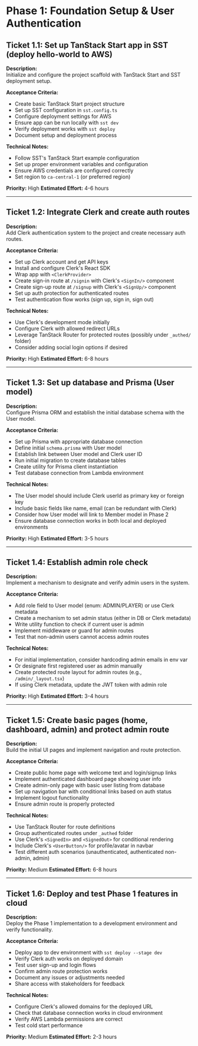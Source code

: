 # Phase 1: Foundation Setup & User Authentication

## Ticket 1.1: Set up TanStack Start app in SST (deploy hello-world to AWS)

**Description:**  
Initialize and configure the project scaffold with TanStack Start and SST deployment setup.

**Acceptance Criteria:**
- Create basic TanStack Start project structure
- Set up SST configuration in `sst.config.ts`
- Configure deployment settings for AWS
- Ensure app can be run locally with `sst dev`
- Verify deployment works with `sst deploy`
- Document setup and deployment process

**Technical Notes:**
- Follow SST's TanStack Start example configuration
- Set up proper environment variables and configuration
- Ensure AWS credentials are configured correctly
- Set region to `ca-central-1` (or preferred region)

**Priority:** High
**Estimated Effort:** 4-6 hours

---

## Ticket 1.2: Integrate Clerk and create auth routes

**Description:**  
Add Clerk authentication system to the project and create necessary auth routes.

**Acceptance Criteria:**
- Set up Clerk account and get API keys
- Install and configure Clerk's React SDK
- Wrap app with `<ClerkProvider>`
- Create sign-in route at `/signin` with Clerk's `<SignIn/>` component
- Create sign-up route at `/signup` with Clerk's `<SignUp/>` component
- Set up auth protection for authenticated routes
- Test authentication flow works (sign up, sign in, sign out)

**Technical Notes:**
- Use Clerk's development mode initially
- Configure Clerk with allowed redirect URLs
- Leverage TanStack Router for protected routes (possibly under `_authed/` folder)
- Consider adding social login options if desired

**Priority:** High
**Estimated Effort:** 6-8 hours

---

## Ticket 1.3: Set up database and Prisma (User model)

**Description:**  
Configure Prisma ORM and establish the initial database schema with the User model.

**Acceptance Criteria:**
- Set up Prisma with appropriate database connection
- Define initial `schema.prisma` with User model
- Establish link between User model and Clerk user ID
- Run initial migration to create database tables
- Create utility for Prisma client instantiation
- Test database connection from Lambda environment

**Technical Notes:**
- The User model should include Clerk userId as primary key or foreign key
- Include basic fields like name, email (can be redundant with Clerk)
- Consider how User model will link to Member model in Phase 2
- Ensure database connection works in both local and deployed environments

**Priority:** High
**Estimated Effort:** 3-5 hours

---

## Ticket 1.4: Establish admin role check

**Description:**  
Implement a mechanism to designate and verify admin users in the system.

**Acceptance Criteria:**
- Add role field to User model (enum: ADMIN/PLAYER) or use Clerk metadata
- Create a mechanism to set admin status (either in DB or Clerk metadata)
- Write utility function to check if current user is admin
- Implement middleware or guard for admin routes
- Test that non-admin users cannot access admin routes

**Technical Notes:**
- For initial implementation, consider hardcoding admin emails in env var
- Or designate first registered user as admin manually
- Create protected route layout for admin routes (e.g., `/admin/_layout.tsx`)
- If using Clerk metadata, update the JWT token with admin role

**Priority:** High
**Estimated Effort:** 3-4 hours

---

## Ticket 1.5: Create basic pages (home, dashboard, admin) and protect admin route

**Description:**  
Build the initial UI pages and implement navigation and route protection.

**Acceptance Criteria:**
- Create public home page with welcome text and login/signup links
- Implement authenticated dashboard page showing user info
- Create admin-only page with basic user listing from database
- Set up navigation bar with conditional links based on auth status
- Implement logout functionality
- Ensure admin route is properly protected

**Technical Notes:**
- Use TanStack Router for route definitions
- Group authenticated routes under `_authed` folder
- Use Clerk's `<SignedIn>` and `<SignedOut>` for conditional rendering
- Include Clerk's `<UserButton/>` for profile/avatar in navbar
- Test different auth scenarios (unauthenticated, authenticated non-admin, admin)

**Priority:** Medium
**Estimated Effort:** 6-8 hours

---

## Ticket 1.6: Deploy and test Phase 1 features in cloud

**Description:**  
Deploy the Phase 1 implementation to a development environment and verify functionality.

**Acceptance Criteria:**
- Deploy app to dev environment with `sst deploy --stage dev`
- Verify Clerk auth works on deployed domain
- Test user sign-up and login flows
- Confirm admin route protection works
- Document any issues or adjustments needed
- Share access with stakeholders for feedback

**Technical Notes:**
- Configure Clerk's allowed domains for the deployed URL
- Check that database connection works in cloud environment
- Verify AWS Lambda permissions are correct
- Test cold start performance

**Priority:** Medium
**Estimated Effort:** 2-3 hours